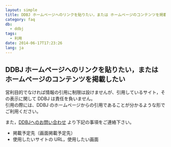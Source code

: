```yaml
---
layout: simple
title: DDBJ ホームページへのリンクを貼りたい，または ホームページのコンテンツを掲載したい
category: faq
db:
  - ddbj
tags: 
  - 利用
date: 2014-06-17T17:23:26
lang: ja
---
```


## DDBJ ホームページへのリンクを貼りたい，または ホームページのコンテンツを掲載したい

<p>営利目的でなければ情報の引用に制限は設けませんが、引用しているサイト，その表示に関して DDBJ は責任を負いません。<br>引用の際には、DDBJ のホームページからの引用であることが分かるような形でご利用ください。</p>
<p>また，<a href="/contact-ddbj.html#to-ddbj">DDBJへのお問い合わせ</a> より下記の事項をご連絡下さい。</p>
<ul>
  <li>掲載予定先（画面掲載予定先）</li>
  <li>使用したいサイトの URL，使用したい画面</li>
</ul>
